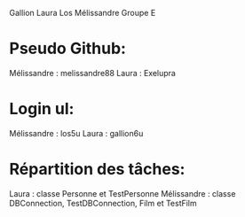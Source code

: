Gallion Laura
Los Mélissandre
Groupe E 


# Pseudo Github:
Mélissandre : melissandre88
Laura : Exelupra

# Login ul:
Mélissandre : los5u
Laura : gallion6u

# Répartition des tâches:
Laura : classe Personne et TestPersonne
Mélissandre : classe DBConnection, TestDBConnection, Film et TestFilm